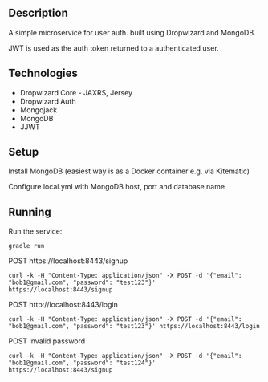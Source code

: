 Description
-----------

A simple microservice for user auth. built using Dropwizard and MongoDB.

JWT is used as the auth token returned to a authenticated user.

Technologies
------------
- Dropwizard Core - JAXRS, Jersey
- Dropwizard Auth
- Mongojack
- MongoDB
- JJWT

Setup
-----

Install MongoDB (easiest way is as a Docker container e.g. via Kitematic)

Configure local.yml with MongoDB host, port and database name

Running
-------

Run the service:

    gradle run

POST https://localhost:8443/signup

    curl -k -H "Content-Type: application/json" -X POST -d '{"email": "bob1@gmail.com", "password": "test123"}' https://localhost:8443/signup

POST http://localhost:8443/login

    curl -k -H "Content-Type: application/json" -X POST -d '{"email": "bob1@gmail.com", "password": "test123"}' https://localhost:8443/login

POST Invalid password

    curl -k -H "Content-Type: application/json" -X POST -d '{"email": "bob1@gmail.com", "password": "test124"}' https://localhost:8443/signup